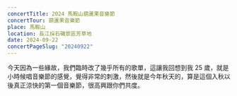 ```yaml
---
concertTitle: 2024 馬鞍山葫蘆果音樂節
concertTour: 葫蘆果音樂節
place: 馬鞍山
location: 長江採石磯景區芳草地
date: 2024-09-22
concertPageSlug: "20240922"
---
```

今天因為一些緣故，我們臨時改了幾乎所有的歌單，這讓我回想到我 25 歲，就是小時候唱音樂節的感覺，覺得非常的刺激，然後就是今年秋天的，算是這個入秋以後真正涼快的第一個音樂節，很高興跟你們共度。